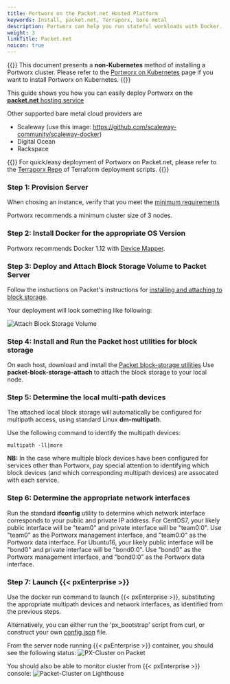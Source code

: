 ```yaml
---
title: Portworx on the Packet.net Hosted Platform
keywords: Install, packet.net, Terraporx, bare metal
description: Portworx can help you run stateful workloads with Docker. Find out how to deploy upon Packet.net servers!
weight: 3
linkTitle: Packet.net
noicon: true
---
```


{{<info>}}
This document presents a **non-Kubernetes** method of installing a Portworx cluster. Please refer to the [Portworx on Kubernetes](/portworx-install-with-kubernetes/) page if you want to install Portworx on Kubernetes.
{{</info>}}

This guide shows you how you can easily deploy Portworx on the [**packet.net** hosting service](https://www.packet.com/)

Other supported bare metal cloud providers are

* Scaleway (use this image: https://github.com/scaleway-community/scaleway-docker)
* Digital Ocean
* Rackspace


{{<info>}}
For quick/easy deployment of Portworx on Packet.net, please refer to the [Terraporx Repo](https://github.com/portworx/terraporx/tree/master/packet) of Terraform deployment scripts.
{{</info>}}

### Step 1: Provision Server
When chosing an instance, verify that you meet the [minimum requirements](/start-here-installation/#installation-prerequisites)

Portworx recommends a minimum cluster size of 3 nodes.

### Step 2: Install Docker for the appropriate OS Version
Portworx recommends Docker 1.12 with [Device Mapper](https://docs.docker.com/engine/userguide/storagedriver/device-mapper-driver/#/configure-docker-with-devicemapper).

### Step 3: Deploy and Attach Block Storage Volume to Packet Server
Follow the instuctions on Packet's instructions for [installing and attaching to block storage](https://github.com/packethost/packet-block-storage).

Your deployment will look something like following:


![Attach Block Storage Volume](/img/block-storage-on-packet.png "Attach Block Storage Volume")

### Step 4: Install and Run the Packet host utilities for block storage
On each host, download and install the [Packet block-storage utilities](https://github.com/packethost/packet-block-storage)
Use **packet-block-storage-attach** to attach the block storage to your local node.

### Step 5: Determine the local multi-path devices
The attached local block storage will automatically be configured for multipath access, using standard Linux **dm-multipath**.

Use the following command to identify the multipath devices:

```text
multipath -ll|more
```

**NB:**  In the case where multiple block devices have been configured for services other than Portworx, pay special attention to identifying
which block devices (and which corresponding multipath devices) are assocated with each service.

### Step 6: Determine the appropriate network interfaces
Run the standard **ifconfig** utility to determine which network interface corresponds to your public and private IP address.
For CentOS7, your likely public interface will be "team0" and private interface will be "team0:0".   Use "team0" as the Portworx management interface, and "team0:0" as the Portworx data interface.
For Ubuntu16, your likely public interface will be "bond0" and private interface will be "bond0:0".   Use "bond0" as the Portworx management interface, and "bond0:0" as the Portworx data interface.

### Step 7: Launch {{< pxEnterprise >}}

<!--
I can't figure out the target for this link... Also, launching {{< pxEnterprise >}} seem to be documented in the next paragraph

[Follow the instructions to launch {{< pxEnterprise >}}](/#install-with-a-container-orchestrator)
-->

Use the docker run command to launch {{< pxEnterprise >}}, substituting the appropriate multipath devices and network interfaces, as identified from the previous steps.

Alternatively, you can either run the 'px_bootstrap' script from curl, or construct your own [config.json](/shared/install-with-other-docker-config-json) file.

From the server node running {{< pxEnterprise >}} container, you should see the following status:
![PX-Cluster on Packet](/img/px-cluster-on-packet.png "PX-Cluster on Packet")


You should also be able to monitor cluster from {{< pxEnterprise >}} console:
![Packet-Cluster on Lighthouse](/img/packet-cluster-on-lighthouse.png "Packet-Cluster on Lighthouse")
